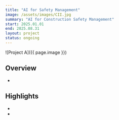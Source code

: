 ```yaml
---
title: "AI for Safety Management"
image: /assets/images/CII.jpg
summary: "AI for Construction Safety Management"
start: 2025.01.01
end: 2025.08.31
layout: project
status: ongoing
---
```


![Project A]({{ page.image }})

## Overview

-
## Highlights

- 
- 

